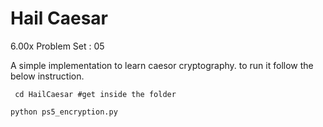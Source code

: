 Hail Caesar
================

6.00x Problem Set : 05

A simple implementation to learn caesor cryptography.
to run it follow the below instruction. <br/>

<code> cd HailCaesar #get inside the folder </code> <br/>
<code> python ps5_encryption.py </code> <br/>
